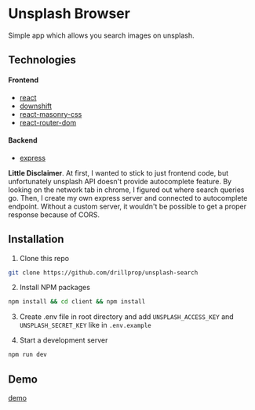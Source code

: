 # Unsplash Browser

Simple app which allows you search images on unsplash.

## Technologies

#### Frontend

- [react](https://reactjs.org/)
- [downshift](downshift-js.com)
- [react-masonry-css](https://github.com/paulcollett/react-masonry-css)
- [react-router-dom](https://reactrouter.com/)

#### Backend

- [express](https://expressjs.com/)

**Little Disclaimer**. At first, I wanted to stick to just frontend code, but unfortunately unsplash API doesn't provide autocomplete feature. By looking on the network tab in chrome, I figured out where search queries go. Then, I create my own express server and connected to autocomplete endpoint.
Without a custom server, it wouldn't be possible to get a proper response because of CORS.

## Installation

1. Clone this repo

```sh
git clone https://github.com/drillprop/unsplash-search
```

2. Install NPM packages

```sh
npm install && cd client && npm install
```

3. Create .env file in root directory and add `UNSPLASH_ACCESS_KEY` and `UNSPLASH_SECRET_KEY` like in `.env.example`

4. Start a development server

```sh
npm run dev
```

## Demo

[demo](https://unsplash-browser.drillprops.usermd.net/)
